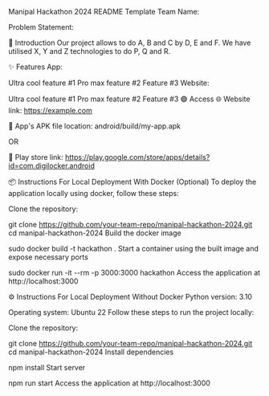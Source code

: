 Manipal Hackathon 2024 README Template
Team Name: <Insert Team Name>

Problem Statement: <Insert Problem Statement>

📜 Introduction
Our project allows <insert consumer segment> to do A, B and C by D, E and F. We have utilised X, Y and Z technologies to do P, Q and R.

✨ Features
App:

Ultra cool feature #1
Pro max feature #2
Feature #3
Website:

Ultra cool feature #1
Pro max feature #2
Feature #3
🟢 Access
🌐 Website link: https://example.com

📱 App's APK file location: android/build/my-app.apk

OR

📱 Play store link: https://play.google.com/store/apps/details?id=com.digilocker.android

📦 Instructions For Local Deployment With Docker (Optional)
To deploy the application locally using docker, follow these steps:

Clone the repository:

git clone https://github.com/your-team-repo/manipal-hackathon-2024.git
cd manipal-hackathon-2024
Build the docker image

sudo docker build -t hackathon .
Start a container using the built image and expose necessary ports

sudo docker run -it --rm -p 3000:3000 hackathon
Access the application at http://localhost:3000

⚙️ Instructions For Local Deployment Without Docker
Python version: 3.10

Operating system: Ubuntu 22
Follow these steps to run the project locally:

Clone the repository:

git clone https://github.com/your-team-repo/manipal-hackathon-2024.git
cd manipal-hackathon-2024
Install dependencies

npm install
Start server

npm run start
Access the application at http://localhost:3000
